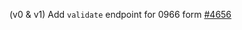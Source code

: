 (v0 & v1) Add `validate` endpoint for 0966 form [#4656](https://github.com/department-of-veterans-affairs/vets-api/pull/4656)
